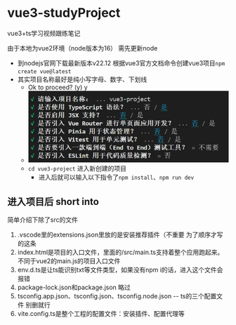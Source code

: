 # vue3-studyProject
vue3+ts学习视频跟练笔记

由于本地为vue2环境（node版本为16）
需先更新node
- 到nodejs官网下载最新版本v22.12
根据vue3官方文档命令创建vue3项目`npm create vue@latest`
- 其实项目名称最好是纯小写字母、数字、下划线
  - Ok to proceed? (y) y
  - ![alt text](image.png)
  - `cd vue3-project` 进入新创建的项目
    - 进入后就可以输入以下指令了`npm install`、`npm run dev`

## 进入项目后 short into
简单介绍下除了src的文件
1. .vscode里的extensions.json里放的是安装推荐插件（不重要 为了顺序才写的这条
2. index.html是项目的入口文件，里面的/src/main.ts支持着整个应用跑起来。不同于vue2的main.js的项目入口文件
3. env.d.ts是让ts能识别txt等文件类型，如果没有npm i的话，进入这个文件会报错
4. package-lock.json和package.json 略过
5. tsconfig.app.json、tsconfig.json、tsconfig.node.json -- ts的三个配置文件 别删就行
6. vite.config.ts是整个工程的配置文件：安装插件、配置代理等